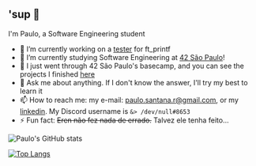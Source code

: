 ## 'sup 🤙

<!--
**paulo-santana/paulo-santana** is a ✨ _special_ ✨ repository because its `README.md` (this file) appears on your GitHub profile.
Here are some ideas to get you started:
-->

I'm Paulo, a Software Engineering student

- 🔭 I’m currently working on a [tester](https://github.com/paulo-santana/ftprintf-tester) for ft_printf
- 🚀 I’m currently studying Software Engineering at [42 São Paulo](https://www.42sp.org.br/)!
- 🐎 I just went through 42 São Paulo's basecamp, and you can see the projects I finished [here](https://github.com/paulo-santana/42-basecamp)
- 💬 Ask me about anything. If I don't know the answer, I'll try my best to learn it
- 📫 How to reach me: my e-mail: paulo.santana.r@gmail.com, or my [linkedin](https://www.linkedin.com/in/paulostn/). My Discord username is `&> /dev/null#8653`
- ⚡ Fun fact: ~~Eren não fez nada de errado.~~ Talvez ele tenha feito...

![Paulo's GitHub stats](https://github-readme-stats.vercel.app/api?username=paulo-santana&show_icons=true&theme=onedark)

[![Top Langs](https://github-readme-stats.vercel.app/api/top-langs/?username=paulo-santana&layout=compact&theme=onedark)](https://github.com/paulo-santana)
